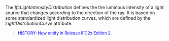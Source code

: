 The _IfcLightIntensityDistribution_ defines the the luminous intensity of a light source that changes according to the direction of the ray. It is based on some standardized light distribution curves, which are defined by the _LightDistributionCurve_ attribute.

> <font color="#0000FF" size="-1"> HISTORY: New entity in
		Release IFC2x Edition 2. </font>